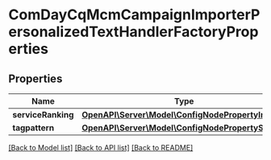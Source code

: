 # ComDayCqMcmCampaignImporterPersonalizedTextHandlerFactoryProperties

## Properties
Name | Type | Description | Notes
------------ | ------------- | ------------- | -------------
**serviceRanking** | [**OpenAPI\Server\Model\ConfigNodePropertyInteger**](ConfigNodePropertyInteger.md) |  | [optional] 
**tagpattern** | [**OpenAPI\Server\Model\ConfigNodePropertyString**](ConfigNodePropertyString.md) |  | [optional] 

[[Back to Model list]](../README.md#documentation-for-models) [[Back to API list]](../README.md#documentation-for-api-endpoints) [[Back to README]](../README.md)


